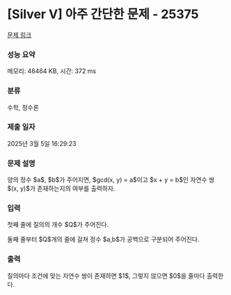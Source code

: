 # [Silver V] 아주 간단한 문제 - 25375 

[문제 링크](https://www.acmicpc.net/problem/25375) 

### 성능 요약

메모리: 46464 KB, 시간: 372 ms

### 분류

수학, 정수론

### 제출 일자

2025년 3월 5일 16:29:23

### 문제 설명

<p>양의 정수 $a$, $b$가 주어지면, $gcd(x, y) = a$이고 $x + y = b$인 자연수 쌍 $(x, y)$가 존재하는지의 여부를 출력하자.</p>

### 입력 

 <p>첫째 줄에 질의의 개수 $Q$가 주어진다.</p>

<p>둘째 줄부터 $Q$개의 줄에 걸쳐 정수 $a,b$가 공백으로 구분되어 주어진다.</p>

### 출력 

 <p>질의마다 조건에 맞는 자연수 쌍이 존재하면 $1$, 그렇지 않으면 $0$을 줄마다 출력한다.</p>

